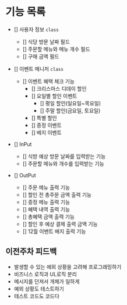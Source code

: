 # 기능 목록

-   [] 사용자 정보 `class`

    -   [] 식당 방문 날짜 필드
    -   [] 주문할 메뉴와 메뉴 개수 필드
    -   [] 구매 금액 필드

-   [] 이벤트 메니저 `class`
    -   [] 이벤트 혜택 체크 기능
        -   [] 크리스마스 디데이 할인
        -   [] 요일별 할인 이벤트
            -   [] 평일 할인(일요일~목요일)
            -   [] 주말 할인(금요일, 토요일)
        -   [] 특별 할인
        -   [] 증정 이벤트
        -   [] 베지 이벤트

- [] InPut 
    - [] 식방 예상 방문 날짜를 입력받는 기능
    - [] 주문할 메뉴와 개수를 입력받는 기능

- [] OutPut 
    - [] 주문 메뉴 출력 기능
    - [] 할인 전 총주문 금액 출력 기능
    - [] 증정 메뉴 출력 기능
    - [] 혜택 내역 출력 기능
    - [] 총혜택 금액 출력 기능
    - [] 할인 후 예상 결제 출력 금액 기능
    - [] 12월 이벤트 배지 출력 기능

## 이전주차 피드백

-   발생할 수 있는 에외 상황을 고려해 프로그래밍하기
-   비즈니스 로직과 UL로직 분리
-   메시지를 던져서 개체가 일하게
-   예외 상황도 테스트하기
-   테스트 코드도 코드다

